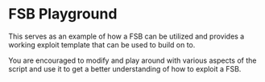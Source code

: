 # FSB Playground

This serves as an example of how a FSB can be utilized and provides a working exploit template that can be used to build on to.

You are encouraged to modify and play around with various aspects of the script and use it to get a better understanding of how to exploit a FSB.
